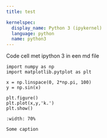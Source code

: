 ```yaml
---
title: test

kernelspec:
  display_name: Python 3 (ipykernel)
  language: python
  name: python3
---
```


Code cell met ipython 3 in een md file

```{code-cell} ipython3
import numpy as np
import matplotlib.pytplot as plt

x = np.linspace(0, 2*np.pi, 100)
y = np.sin(x)

plt.figure()
plt.plot(x,y,'k.')
plt.show()
```

```{figure} fig1.png
:width: 70%

Some caption
```